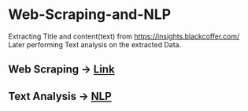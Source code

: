 # Web-Scraping-and-NLP
Extracting Title and content(text) from https://insights.blackcoffer.com/ Later performing Text analysis on the extracted Data.

## Web Scraping -> [Link](https://github.com/Imranian/Web-Scraping-and-NLP/tree/main/Python%20code/Extracting%20Title%20and%20Text%20from%20URL)
## Text Analysis -> [NLP](https://github.com/Imranian/Web-Scraping-and-NLP/blob/main/Python%20code/final.py)
